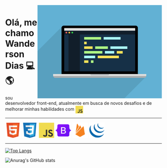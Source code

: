 <img src="banner.gif" width="400px" align="right">

# Olá, me chamo Wanderson Dias 💻🌎

sou desenvolvedor front-end, atualmente em busca de novos desafios e de melhorar minhas habilidades com 
<img src="https://github.com/devicons/devicon/blob/master/icons/javascript/javascript-original.svg" width="25px" align="center" alt="JS">

---

<div>

  <img src="https://github.com/devicons/devicon/blob/master/icons/html5/html5-original.svg" alt="html" width="50px">
  
  <img src="https://github.com/devicons/devicon/blob/master/icons/css3/css3-original.svg" alt="css" width="50px">
  
  <img src="https://github.com/devicons/devicon/blob/master/icons/javascript/javascript-original.svg" alt="js" width="50px">
  
  <img src="https://github.com/devicons/devicon/blob/master/icons/bootstrap/bootstrap-original.svg" alt="bootstrap" width="50px">
  
  <img src="https://github.com/devicons/devicon/blob/master/icons/firebase/firebase-plain.svg" alt="firebase" width="50px">
  
  <img src="https://github.com/devicons/devicon/blob/master/icons/jquery/jquery-original.svg" alt="jquery" width="50px">

</div>

---

<div align="left">

  [![Top Langs](https://github-readme-stats.vercel.app/api/top-langs/?username=WandersonDI&langs_count=8&theme=dark)](https://github.com/anuraghazra/github-readme-stats)


![Anurag's GitHub stats](https://github-readme-stats.vercel.app/api?username=WandersonDI&show_icons=true&theme=dark)

</div>



